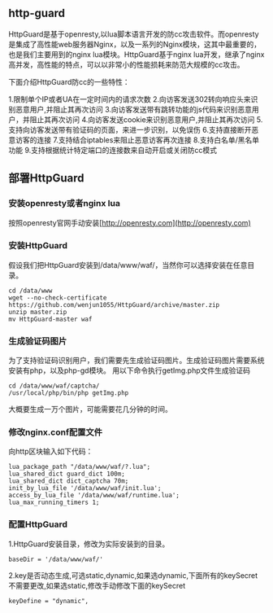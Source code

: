 ## http-guard

HttpGuard是基于openresty,以lua脚本语言开发的防cc攻击软件。而openresty是集成了高性能web服务器Nginx，以及一系列的Nginx模块，这其中最重要的，也是我们主要用到的nginx lua模块。HttpGuard基于nginx lua开发，继承了nginx高并发，高性能的特点，可以以非常小的性能损耗来防范大规模的cc攻击。

下面介绍HttpGuard防cc的一些特性：

1.限制单个IP或者UA在一定时间内的请求次数
2.向访客发送302转向响应头来识别恶意用户,并阻止其再次访问
3.向访客发送带有跳转功能的js代码来识别恶意用户，并阻止其再次访问
4.向访客发送cookie来识别恶意用户,并阻止其再次访问
5.支持向访客发送带有验证码的页面，来进一步识别，以免误伤
6.支持直接断开恶意访客的连接
7.支持结合iptables来阻止恶意访客再次连接
8.支持白名单/黑名单功能
9.支持根据统计特定端口的连接数来自动开启或关闭防cc模式

## 部署HttpGuard
### 安装openresty或者nginx lua

按照openresty官网手动安装[http://openresty.com](http://openresty.com)

### 安装HttpGuard

假设我们把HttpGuard安装到/data/www/waf/，当然你可以选择安装在任意目录。

```
cd /data/www
wget --no-check-certificate https://github.com/wenjun1055/HttpGuard/archive/master.zip
unzip master.zip
mv HttpGuard-master waf
```

### 生成验证码图片

为了支持验证码识别用户，我们需要先生成验证码图片。生成验证码图片需要系统安装有php，以及php-gd模块。
用以下命令执行getImg.php文件生成验证码

```
cd /data/www/waf/captcha/
/usr/local/php/bin/php getImg.php
```

大概要生成一万个图片，可能需要花几分钟的时间。

### 修改nginx.conf配置文件

向http区块输入如下代码：

```
lua_package_path "/data/www/waf/?.lua";
lua_shared_dict guard_dict 100m;
lua_shared_dict dict_captcha 70m;
init_by_lua_file '/data/www/waf/init.lua';
access_by_lua_file '/data/www/waf/runtime.lua';
lua_max_running_timers 1;
```

### 配置HttpGuard

1.HttpGuard安装目录，修改为实际安装到的目录。

```
baseDir = '/data/www/waf/'
```

2.key是否动态生成,可选static,dynamic,如果选dynamic,下面所有的keySecret不需要更改,如果选static,修改手动修改下面的keySecret

```
keyDefine = "dynamic",
```

